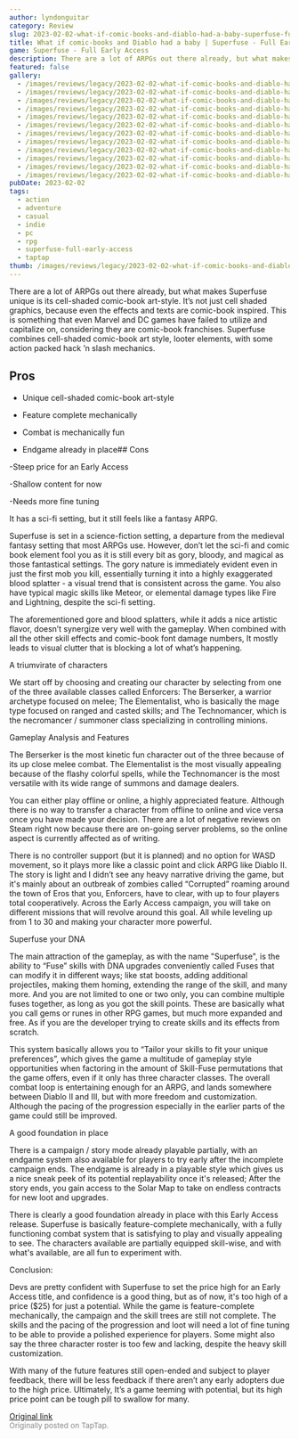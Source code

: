 ```yaml
---
author: lyndonguitar
category: Review
slug: 2023-02-02-what-if-comic-books-and-diablo-had-a-baby-superfuse-full-early-access-review
title: What if comic-books and Diablo had a baby | Superfuse - Full Early Access Review
game: Superfuse - Full Early Access
description: There are a lot of ARPGs out there already, but what makes Superfuse unique is its cell-shaded comic-book art-style. It’s not just cell shaded graphics, because even the effects and texts are comic-book inspired. This is something that even Marvel and DC games have failed to utilize and capitalize on, considering they are comic-book franchises. Superfuse combines cell-shaded comic-book art style, looter elements, with some action packed hack ’n slash mechanics.
featured: false
gallery:
  - /images/reviews/legacy/2023-02-02-what-if-comic-books-and-diablo-had-a-baby--superfuse---full-early-access-review-0.avif
  - /images/reviews/legacy/2023-02-02-what-if-comic-books-and-diablo-had-a-baby--superfuse---full-early-access-review-1.avif
  - /images/reviews/legacy/2023-02-02-what-if-comic-books-and-diablo-had-a-baby--superfuse---full-early-access-review-2.avif
  - /images/reviews/legacy/2023-02-02-what-if-comic-books-and-diablo-had-a-baby--superfuse---full-early-access-review-3.avif
  - /images/reviews/legacy/2023-02-02-what-if-comic-books-and-diablo-had-a-baby--superfuse---full-early-access-review-4.avif
  - /images/reviews/legacy/2023-02-02-what-if-comic-books-and-diablo-had-a-baby--superfuse---full-early-access-review-5.avif
  - /images/reviews/legacy/2023-02-02-what-if-comic-books-and-diablo-had-a-baby--superfuse---full-early-access-review-6.avif
  - /images/reviews/legacy/2023-02-02-what-if-comic-books-and-diablo-had-a-baby--superfuse---full-early-access-review-7.avif
  - /images/reviews/legacy/2023-02-02-what-if-comic-books-and-diablo-had-a-baby--superfuse---full-early-access-review-8.avif
  - /images/reviews/legacy/2023-02-02-what-if-comic-books-and-diablo-had-a-baby--superfuse---full-early-access-review-9.avif
  - /images/reviews/legacy/2023-02-02-what-if-comic-books-and-diablo-had-a-baby--superfuse---full-early-access-review-10.avif
  - /images/reviews/legacy/2023-02-02-what-if-comic-books-and-diablo-had-a-baby--superfuse---full-early-access-review-11.avif
pubDate: 2023-02-02
tags:
  - action
  - adventure
  - casual
  - indie
  - pc
  - rpg
  - superfuse-full-early-access
  - taptap
thumb: /images/reviews/legacy/2023-02-02-what-if-comic-books-and-diablo-had-a-baby--superfuse---full-early-access-review-0.avif
---
```


There are a lot of ARPGs out there already, but what makes Superfuse unique is its cell-shaded comic-book art-style. It’s not just cell shaded graphics, because even the effects and texts are comic-book inspired. This is something that even Marvel and DC games have failed to utilize and capitalize on, considering they are comic-book franchises. Superfuse combines cell-shaded comic-book art style, looter elements, with some action packed hack ’n slash mechanics.




## Pros



- Unique cell-shaded comic-book art-style


- Feature complete mechanically


- Combat is mechanically fun


- Endgame already in place## Cons


-Steep price for an Early Access

-Shallow content for now

-Needs more fine tuning

It has a sci-fi setting, but it still feels like a fantasy ARPG.

Superfuse is set in a science-fiction setting, a departure from the medieval fantasy setting that most ARPGs use. However, don’t let the sci-fi and comic book element fool you as it is still every bit as gory, bloody, and magical as those fantastical settings. The gory nature is immediately evident even in just the first mob you kill, essentially turning it into a highly exaggerated blood splatter - a visual trend that is consistent across the game. You also have typical magic skills like Meteor, or elemental damage types like Fire and Lightning, despite the sci-fi setting.

The aforementioned gore and blood splatters, while it adds a nice artistic flavor, doesn’t synergize very well with the gameplay. When combined with all the other skill effects and comic-book font damage numbers, It mostly leads to visual clutter that is blocking a lot of what’s happening.

A triumvirate of characters

We start off by choosing and creating our character by selecting from one of the three available classes called Enforcers: The Berserker, a warrior archetype focused on melee; The Elementalist, who is basically the mage type focused on ranged and casted skills; and The Technomancer, which is the necromancer / summoner class specializing in controlling minions.

Gameplay Analysis and Features

The Berserker is the most kinetic fun character out of the three because of its up close melee combat. The Elementalist is the most visually appealing because of the flashy colorful spells, while the Technomancer is the most versatile with its wide range of summons and damage dealers.

You can either play offline or online, a highly appreciated feature. Although there is no way to transfer a character from offline to online and vice versa once you have made your decision. There are a lot of negative reviews on Steam right now because there are on-going server problems, so the online aspect is currently affected as of writing.

There is no controller support (but it is planned) and no option for WASD movement, so it plays more like a classic point and click ARPG like Diablo II. The story is light and I didn’t see any heavy narrative driving the game, but it's mainly about an outbreak of zombies called “Corrupted” roaming around the town of Eros that you, Enforcers, have to clear, with up to four players total cooperatively. Across the Early Access campaign, you will take on different missions that will revolve around this goal. All while leveling up from 1 to 30 and making your character more powerful.

Superfuse your DNA

The main attraction of the gameplay, as with the name "Superfuse", is the ability to “Fuse” skills with DNA upgrades conveniently called Fuses that can modify it in different ways; like stat boosts, adding additional projectiles, making them homing, extending the range of the skill, and many more. And you are not limited to one or two only, you can combine multiple fuses together, as long as you got the skill points. These are basically what you call gems or runes in other RPG games, but much more expanded and free. As if you are the developer trying to create skills and its effects from scratch.

This system basically allows you to “Tailor your skills to fit your unique preferences”, which gives the game a multitude of gameplay style opportunities when factoring in the amount of Skill-Fuse permutations that the game offers, even if it only has three character classes. The overall combat loop is entertaining enough for an ARPG, and lands somewhere between Diablo II and III, but with more freedom and customization. Although the pacing of the progression especially in the earlier parts of the game could still be improved.

A good foundation in place

There is a campaign / story mode already playable partially, with an endgame system also available for players to try early after the incomplete campaign ends.  The endgame is already in a playable style which gives us a nice sneak peek of its potential replayability once it's released; After the story ends, you gain access to the Solar Map to take on endless contracts for new loot and upgrades.

There is clearly a good foundation already in place with this Early Access release. Superfuse is basically feature-complete mechanically, with a fully functioning combat system that is satisfying to play and visually appealing to see. The characters available are partially equipped skill-wise, and with what's available, are all fun to experiment with.

Conclusion:

Devs are pretty confident with Superfuse to set the price high for an Early Access title, and confidence is a good thing, but as of now, it's too high of a price ($25) for just a potential. While the game is feature-complete mechanically, the campaign and the skill trees are still not complete. The skills and the pacing of the progression and loot will need a lot of fine tuning to be able to provide a polished experience for players. Some might also say the three character roster is too few and lacking, despite the heavy skill customization.

With many of the future features still open-ended and subject to player feedback, there will be less feedback if there aren’t any early adopters due to the high price. Ultimately, It’s a game teeming with potential, but its high price point can be tough pill to swallow for many.

[Original link](https://www.taptap.io/post/4419250)<br><span style="font-size: 0.95em; color: #888;">Originally posted on TapTap.</span>